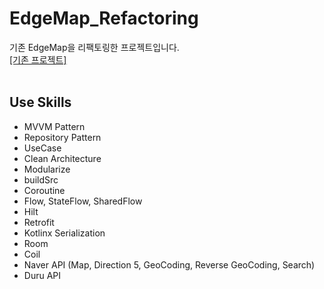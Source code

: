 # EdgeMap_Refactoring
기존 EdgeMap을 리팩토링한 프로젝트입니다.  
[[기존 프로젝트]](https://github.com/HanBI24/2022_1_Capston_Edge-Map)  
<br>
## Use Skills
* MVVM Pattern
* Repository Pattern
* UseCase
* Clean Architecture
* Modularize
* buildSrc
* Coroutine
* Flow, StateFlow, SharedFlow
* Hilt
* Retrofit
* Kotlinx Serialization
* Room
* Coil
* Naver API (Map, Direction 5, GeoCoding, Reverse GeoCoding, Search)
* Duru API
